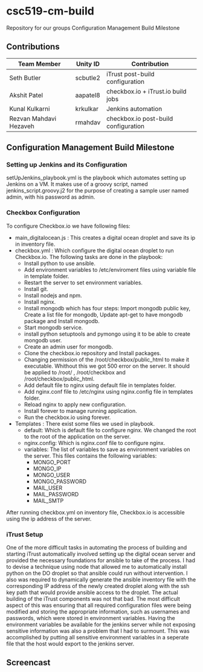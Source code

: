 # csc519-cm-build
Repository for our groups Configuration Management Build Milestone

## Contributions

| Team Member   | Unity ID | Contribution   
| ------------- | ----------- | ------------ 
| Seth Butler      | scbutle2 |   iTrust post-build configuration       
| Akshit Patel     | aapatel8 |   checkbox.io + iTrust.io build jobs
| Kunal Kulkarni | krkulkar | Jenkins automation
| Rezvan Mahdavi Hezaveh  |  rmahdav |   checkbox.io post-build configuration

## Configuration Management Build Milestone

### Setting up Jenkins and its Configuration

setUpJenkins_playbook.yml is the playbook which automates setting up Jenkins on a VM. It makes use of a groovy script, named jenkins_script.groovy.j2 for the purpose of creating a sample user named admin, with his password as admin.

### Checkbox Configuration

To configure Checkbox.io we have following files:
* main_digitalocean.js :  This creates a digital ocean droplet and save its ip in inventory file.
* checkbox.yml : Which configure the digital ocean droplet to run Checkbox.io. The following tasks are done in the playbook:
  - Install python to use ansible.
  - Add environment variables to /etc/enviroment files using variable file in template folder.
  - Restart the server to set environment variables.
  - Install git.
  - Install nodejs and npm.
  - Install nginx.
  - Install mongodb which has four steps: Import mongodb public key, Create a list file for mongodb, Update apt-get to have mongodb package and Install mongodb.
  - Start mongodb service.
  - install python setuptools and pymongo using it to be able to create mongodb user.
  - Create an admin user for mongodb.
  - Clone the checkbox.io repository and Install packages.
  - Changing permission of the /root/checkbox/public_html to make it executable. Whithout this we got 500 error on the server. It should be applied to /root/ , /root/checkbox and /root/checkbox/public_html.
  - Add default file to nginx using default file in templates folder.
  - Add nginx.conf file to /etc/nginx using nginx.config file in templates folder.
  - Reload nginx to apply new configuration.
  - Install forever to manage running application.
  - Run the checkbox.io using forever.
* Templates : There exist some files we used in playbook.
  - default: Which is default file to configure nginx. We changed the root to the root of the application on the server.
  - nginx.config: Which is nginx.conf file to configure nginx.
  - variables: The list of variables to save as environment variables on the server. This files contains the following variables:
    - MONGO_PORT
    - MONGO_IP
    - MONGO_USER
    - MONGO_PASSWORD
    - MAIL_USER
    - MAIL_PASSWORD
    - MAIL_SMTP

After running checkbox.yml on inventory file, Checkbox.io is accessible using the ip address of the server.

### iTrust Setup
One of the more difficult tasks in automating the process of building and starting iTrust automatically involved setting up the digital ocean server and provided the necessary foundations for ansible to take of the process. I had to devise a technique using node that allowed me to automatically install python on the DO droplet so that ansible could run without intervention. I also was required to dynamically generate the ansible inventory file with the corresponding IP address of the newly created droplet along with the ssh key path that would provide ansible access to the droplet. The actual building of the iTrust components was not that bad. The most difficult aspect of this was ensuring that all required configuration files were being modified and storing the appropriate information, such as usernames and passwords, which were stored in environment variables. Having the environment variables be available for the jenkins server while not exposing sensitive information was also a problem that I had to surmount. This was accomplished by putting all sensitive environment variables in a seperate file that the host would export to the jenkins server.

## Screencast
